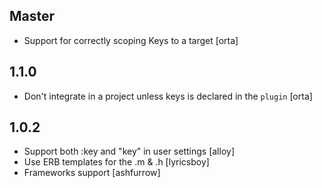 ## Master

* Support for correctly scoping Keys to a target [orta]

## 1.1.0

* Don't integrate in a project unless keys is declared in the `plugin` [orta]

## 1.0.2

* Support both :key and "key" in user settings [alloy]
* Use ERB templates for the .m & .h [lyricsboy]
* Frameworks support [ashfurrow]